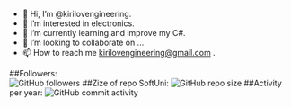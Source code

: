 - 👋 Hi, I’m @kirilovengineering.
- 👀 I’m interested in electronics.
- 🌱 I’m currently learning and improve my C#.
- 💞️ I’m looking to collaborate on ...
- 📫 How to reach me kirilovengineering@gmail.com .

<!---
kirilovengineering/kirilovengineering is a ✨ special ✨ repository because its `README.md` (this file) appears on your GitHub profile.
You can click the Preview link to take a look at your changes.
--->


##Followers:<br>
<img alt="GitHub followers" src="https://img.shields.io/github/followers/kirilovengineering?style=social">
##Zize of repo SoftUni:
<img alt="GitHub repo size" src="https://img.shields.io/github/repo-size/kirilovengineering/SoftUni">
##Activity per year:
<img alt="GitHub commit activity" src="https://img.shields.io/github/commit-activity/y/kirilovengineering/SoftUni">

